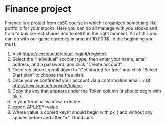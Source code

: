 # Finance project 
Finance is a project from cs50 course in which i organized something like portfolio for your stocks. 
Here you can do all manage with you stocks and train to buy correct shares and to sell it in the right moment. 
All of this you can do with our game currency in amount 10,000$.
In the beginning you must:
1. Visit https://iexcloud.io/cloud-login#/register/.
2. Select the “Individual” account type, then enter your name, email address, and a password, and click “Create account”.
3. Once registered, scroll down to “Get started for free” and click “Select Start plan” to choose the free plan.
4. Once you’ve confirmed your account via a confirmation email, visit https://iexcloud.io/console/tokens.
5. Copy the key that appears under the Token column (it should begin with pk_).
6. In your terminal window, execute:
7. export API_KEY=value
8. Where value is copied key(it should begin with pk_) and without any spaces before and after "=".
Good luck
